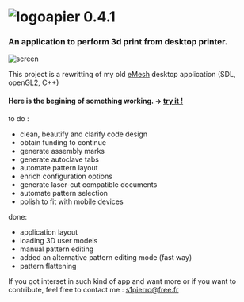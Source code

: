 # ![logo](https://github.com/s1pierro/Papier/blob/master/paperseed-icon.png "Papier logo")apier 0.4.1 
### An application to perform 3d print from desktop printer.

![screen](https://github.com/s1pierro/Papier/blob/master/Papier-sreen.jpg "Papier screenshot")



This project is a rewritting of my old [eMesh](https://www.youtube.com/watch?v=Rcpjqd3NSTE "eMesh") desktop application (SDL, openGL2, C++)

#### Here is the begining of something working. -> [try it !](https://s1pierro.github.io/Papier/)


to do :
 - clean, beautify and clarify code design
 - obtain funding to continue
 - generate assembly marks
 - generate autoclave tabs
 - automate pattern layout
 - enrich configuration options
 - generate laser-cut compatible documents
 - automate pattern selection
 - polish to fit with mobile devices

done:

 - application layout
 - loading 3D user models
 - manual pattern editing
 - added an alternative pattern editing mode (fast way) 
 - pattern flattening
 
If you got interset in such kind of app and want more or if you want to contribute, feel free to contact me : s1pierro@free.fr


	 
